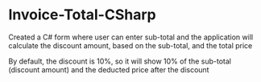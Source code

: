 # Invoice-Total-CSharp
Created a C# form where user can enter sub-total and the application will calculate the discount amount, based on the sub-total, and the total price

By default, the discount is 10%, so it will show 10% of the sub-total (discount amount) and the deducted price after the discount

